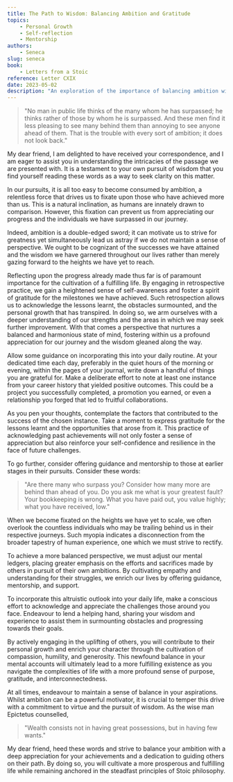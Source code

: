 ```yaml
---
title: The Path to Wisdom: Balancing Ambition and Gratitude
topics:
    - Personal Growth
    - Self-reflection
    - Mentorship
authors:
    - Seneca
slug: seneca
book:
    - Letters from a Stoic
reference: Letter CXIX
date: 2023-05-02
description: "An exploration of the importance of balancing ambition with gratitude and self-reflection, as well as the value of offering guidance and mentorship to others in their pursuits."
---
```


> "No man in public life thinks of the many whom he has surpassed; he thinks rather of those by whom he is surpassed. And these men find it less pleasing to see many behind them than annoying to see anyone ahead of them. That is the trouble with every sort of ambition; it does not look back."

My dear friend, I am delighted to have received your correspondence, and I am eager to assist you in understanding the intricacies of the passage we are presented with. It is a testament to your own pursuit of wisdom that you find yourself reading these words as a way to seek clarity on this matter.

In our pursuits, it is all too easy to become consumed by ambition, a relentless force that drives us to fixate upon those who have achieved more than us. This is a natural inclination, as humans are innately drawn to comparison. However, this fixation can prevent us from appreciating our progress and the individuals we have surpassed in our journey.

Indeed, ambition is a double-edged sword; it can motivate us to strive for greatness yet simultaneously lead us astray if we do not maintain a sense of perspective. We ought to be cognizant of the successes we have attained and the wisdom we have garnered throughout our lives rather than merely gazing forward to the heights we have yet to reach.

Reflecting upon the progress already made thus far is of paramount importance for the cultivation of a fulfilling life. By engaging in retrospective practice, we gain a heightened sense of self-awareness and foster a spirit of gratitude for the milestones we have achieved. Such retrospection allows us to acknowledge the lessons learnt, the obstacles surmounted, and the personal growth that has transpired. In doing so, we arm ourselves with a deeper understanding of our strengths and the areas in which we may seek further improvement. With that comes a perspective that nurtures a balanced and harmonious state of mind, fostering within us a profound appreciation for our journey and the wisdom gleaned along the way.

Allow some guidance on incorporating this into your daily routine. At your dedicated time each day, preferably in the quiet hours of the morning or evening, within the pages of your journal, write down a handful of things you are grateful for. Make a deliberate effort to note at least one instance from your career history that yielded positive outcomes. This could be a project you successfully completed, a promotion you earned, or even a relationship you forged that led to fruitful collaborations.

As you pen your thoughts, contemplate the factors that contributed to the success of the chosen instance. Take a moment to express gratitude for the lessons learnt and the opportunities that arose from it. This practice of acknowledging past achievements will not only foster a sense of appreciation but also reinforce your self-confidence and resilience in the face of future challenges.

To go further, consider offering guidance and mentorship to those at earlier stages in their pursuits. Consider these words:

> "Are there many who surpass you? Consider how many more are behind than ahead of you. Do you ask me what is your greatest fault? Your bookkeeping is wrong. What you have paid out, you value highly; what you have received, low."

When we become fixated on the heights we have yet to scale, we often overlook the countless individuals who may be trailing behind us in their respective journeys. Such myopia indicates a disconnection from the broader tapestry of human experience, one which we must strive to rectify.

To achieve a more balanced perspective, we must adjust our mental ledgers, placing greater emphasis on the efforts and sacrifices made by others in pursuit of their own ambitions. By cultivating empathy and understanding for their struggles, we enrich our lives by offering guidance, mentorship, and support.

To incorporate this altruistic outlook into your daily life, make a conscious effort to acknowledge and appreciate the challenges those around you face. Endeavour to lend a helping hand, sharing your wisdom and experience to assist them in surmounting obstacles and progressing towards their goals.

By actively engaging in the uplifting of others, you will contribute to their personal growth and enrich your character through the cultivation of compassion, humility, and generosity. This newfound balance in your mental accounts will ultimately lead to a more fulfilling existence as you navigate the complexities of life with a more profound sense of purpose, gratitude, and interconnectedness.

At all times, endeavour to maintain a sense of balance in your aspirations. Whilst ambition can be a powerful motivator, it is crucial to temper this drive with a commitment to virtue and the pursuit of wisdom. As the wise man Epictetus counselled, 

> "Wealth consists not in having great possessions, but in having few wants."

My dear friend, heed these words and strive to balance your ambition with a deep appreciation for your achievements and a dedication to guiding others on their path. By doing so, you will cultivate a more prosperous and fulfilling life while remaining anchored in the steadfast principles of Stoic philosophy. 
